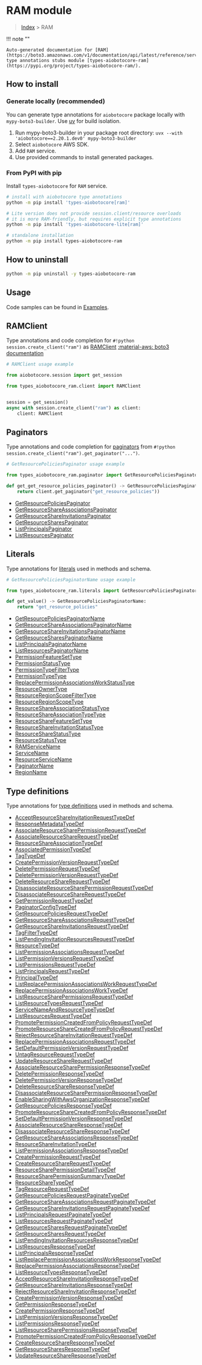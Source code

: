 # RAM module

> [Index](../README.md) > RAM


!!! note ""

    Auto-generated documentation for [RAM](https://boto3.amazonaws.com/v1/documentation/api/latest/reference/services/ram.html#ram)
    type annotations stubs module [types-aiobotocore-ram](https://pypi.org/project/types-aiobotocore-ram/).

## How to install

### Generate locally (recommended)

You can generate type annotations for `aiobotocore` package locally with `mypy-boto3-builder`.
Use [uv](https://docs.astral.sh/uv/getting-started/installation/) for build isolation.

1. Run mypy-boto3-builder in your package root directory: `uvx --with 'aiobotocore==2.20.1.dev0' mypy-boto3-builder`
1. Select `aiobotocore` AWS SDK.
1. Add `RAM` service.
1. Use provided commands to install generated packages.



### From PyPI with pip

Install `types-aiobotocore` for `RAM` service.

```bash
# install with aiobotocore type annotations
python -m pip install 'types-aiobotocore[ram]'

# Lite version does not provide session.client/resource overloads
# it is more RAM-friendly, but requires explicit type annotations
python -m pip install 'types-aiobotocore-lite[ram]'

# standalone installation
python -m pip install types-aiobotocore-ram
```



## How to uninstall

```bash
python -m pip uninstall -y types-aiobotocore-ram
```

## Usage

Code samples can be found in [Examples](./usage.md).

## RAMClient

Type annotations and code completion for  `#!python session.create_client("ram")` as [RAMClient](./client.md)
[:material-aws: boto3 documentation](https://boto3.amazonaws.com/v1/documentation/api/latest/reference/services/ram.html#RAM.Client)

```python
# RAMClient usage example

from aiobotocore.session import get_session

from types_aiobotocore_ram.client import RAMClient


session = get_session()
async with session.create_client("ram") as client:
    client: RAMClient
```


## Paginators

Type annotations and code completion for
[paginators](./paginators.md)
from `#!python session.create_client("ram").get_paginator("...")`.

```python
# GetResourcePoliciesPaginator usage example

from types_aiobotocore_ram.paginator import GetResourcePoliciesPaginator

def get_get_resource_policies_paginator() -> GetResourcePoliciesPaginator:
    return client.get_paginator("get_resource_policies"))
```

- [GetResourcePoliciesPaginator](./paginators.md#getresourcepoliciespaginator)
- [GetResourceShareAssociationsPaginator](./paginators.md#getresourceshareassociationspaginator)
- [GetResourceShareInvitationsPaginator](./paginators.md#getresourceshareinvitationspaginator)
- [GetResourceSharesPaginator](./paginators.md#getresourcesharespaginator)
- [ListPrincipalsPaginator](./paginators.md#listprincipalspaginator)
- [ListResourcesPaginator](./paginators.md#listresourcespaginator)








## Literals

Type annotations for [literals](./literals.md) used in methods and schema.

```python
# GetResourcePoliciesPaginatorName usage example

from types_aiobotocore_ram.literals import GetResourcePoliciesPaginatorName

def get_value() -> GetResourcePoliciesPaginatorName:
    return "get_resource_policies"
```

- [GetResourcePoliciesPaginatorName](./literals.md#getresourcepoliciespaginatorname)
- [GetResourceShareAssociationsPaginatorName](./literals.md#getresourceshareassociationspaginatorname)
- [GetResourceShareInvitationsPaginatorName](./literals.md#getresourceshareinvitationspaginatorname)
- [GetResourceSharesPaginatorName](./literals.md#getresourcesharespaginatorname)
- [ListPrincipalsPaginatorName](./literals.md#listprincipalspaginatorname)
- [ListResourcesPaginatorName](./literals.md#listresourcespaginatorname)
- [PermissionFeatureSetType](./literals.md#permissionfeaturesettype)
- [PermissionStatusType](./literals.md#permissionstatustype)
- [PermissionTypeFilterType](./literals.md#permissiontypefiltertype)
- [PermissionTypeType](./literals.md#permissiontypetype)
- [ReplacePermissionAssociationsWorkStatusType](./literals.md#replacepermissionassociationsworkstatustype)
- [ResourceOwnerType](./literals.md#resourceownertype)
- [ResourceRegionScopeFilterType](./literals.md#resourceregionscopefiltertype)
- [ResourceRegionScopeType](./literals.md#resourceregionscopetype)
- [ResourceShareAssociationStatusType](./literals.md#resourceshareassociationstatustype)
- [ResourceShareAssociationTypeType](./literals.md#resourceshareassociationtypetype)
- [ResourceShareFeatureSetType](./literals.md#resourcesharefeaturesettype)
- [ResourceShareInvitationStatusType](./literals.md#resourceshareinvitationstatustype)
- [ResourceShareStatusType](./literals.md#resourcesharestatustype)
- [ResourceStatusType](./literals.md#resourcestatustype)
- [RAMServiceName](./literals.md#ramservicename)
- [ServiceName](./literals.md#servicename)
- [ResourceServiceName](./literals.md#resourceservicename)
- [PaginatorName](./literals.md#paginatorname)
- [RegionName](./literals.md#regionname)




## Type definitions

Type annotations for [type definitions](./type_defs.md) used in methods and schema.

- [AcceptResourceShareInvitationRequestTypeDef](./type_defs.md#acceptresourceshareinvitationrequesttypedef)
- [ResponseMetadataTypeDef](./type_defs.md#responsemetadatatypedef)
- [AssociateResourceSharePermissionRequestTypeDef](./type_defs.md#associateresourcesharepermissionrequesttypedef)
- [AssociateResourceShareRequestTypeDef](./type_defs.md#associateresourcesharerequesttypedef)
- [ResourceShareAssociationTypeDef](./type_defs.md#resourceshareassociationtypedef)
- [AssociatedPermissionTypeDef](./type_defs.md#associatedpermissiontypedef)
- [TagTypeDef](./type_defs.md#tagtypedef)
- [CreatePermissionVersionRequestTypeDef](./type_defs.md#createpermissionversionrequesttypedef)
- [DeletePermissionRequestTypeDef](./type_defs.md#deletepermissionrequesttypedef)
- [DeletePermissionVersionRequestTypeDef](./type_defs.md#deletepermissionversionrequesttypedef)
- [DeleteResourceShareRequestTypeDef](./type_defs.md#deleteresourcesharerequesttypedef)
- [DisassociateResourceSharePermissionRequestTypeDef](./type_defs.md#disassociateresourcesharepermissionrequesttypedef)
- [DisassociateResourceShareRequestTypeDef](./type_defs.md#disassociateresourcesharerequesttypedef)
- [GetPermissionRequestTypeDef](./type_defs.md#getpermissionrequesttypedef)
- [PaginatorConfigTypeDef](./type_defs.md#paginatorconfigtypedef)
- [GetResourcePoliciesRequestTypeDef](./type_defs.md#getresourcepoliciesrequesttypedef)
- [GetResourceShareAssociationsRequestTypeDef](./type_defs.md#getresourceshareassociationsrequesttypedef)
- [GetResourceShareInvitationsRequestTypeDef](./type_defs.md#getresourceshareinvitationsrequesttypedef)
- [TagFilterTypeDef](./type_defs.md#tagfiltertypedef)
- [ListPendingInvitationResourcesRequestTypeDef](./type_defs.md#listpendinginvitationresourcesrequesttypedef)
- [ResourceTypeDef](./type_defs.md#resourcetypedef)
- [ListPermissionAssociationsRequestTypeDef](./type_defs.md#listpermissionassociationsrequesttypedef)
- [ListPermissionVersionsRequestTypeDef](./type_defs.md#listpermissionversionsrequesttypedef)
- [ListPermissionsRequestTypeDef](./type_defs.md#listpermissionsrequesttypedef)
- [ListPrincipalsRequestTypeDef](./type_defs.md#listprincipalsrequesttypedef)
- [PrincipalTypeDef](./type_defs.md#principaltypedef)
- [ListReplacePermissionAssociationsWorkRequestTypeDef](./type_defs.md#listreplacepermissionassociationsworkrequesttypedef)
- [ReplacePermissionAssociationsWorkTypeDef](./type_defs.md#replacepermissionassociationsworktypedef)
- [ListResourceSharePermissionsRequestTypeDef](./type_defs.md#listresourcesharepermissionsrequesttypedef)
- [ListResourceTypesRequestTypeDef](./type_defs.md#listresourcetypesrequesttypedef)
- [ServiceNameAndResourceTypeTypeDef](./type_defs.md#servicenameandresourcetypetypedef)
- [ListResourcesRequestTypeDef](./type_defs.md#listresourcesrequesttypedef)
- [PromotePermissionCreatedFromPolicyRequestTypeDef](./type_defs.md#promotepermissioncreatedfrompolicyrequesttypedef)
- [PromoteResourceShareCreatedFromPolicyRequestTypeDef](./type_defs.md#promoteresourcesharecreatedfrompolicyrequesttypedef)
- [RejectResourceShareInvitationRequestTypeDef](./type_defs.md#rejectresourceshareinvitationrequesttypedef)
- [ReplacePermissionAssociationsRequestTypeDef](./type_defs.md#replacepermissionassociationsrequesttypedef)
- [SetDefaultPermissionVersionRequestTypeDef](./type_defs.md#setdefaultpermissionversionrequesttypedef)
- [UntagResourceRequestTypeDef](./type_defs.md#untagresourcerequesttypedef)
- [UpdateResourceShareRequestTypeDef](./type_defs.md#updateresourcesharerequesttypedef)
- [AssociateResourceSharePermissionResponseTypeDef](./type_defs.md#associateresourcesharepermissionresponsetypedef)
- [DeletePermissionResponseTypeDef](./type_defs.md#deletepermissionresponsetypedef)
- [DeletePermissionVersionResponseTypeDef](./type_defs.md#deletepermissionversionresponsetypedef)
- [DeleteResourceShareResponseTypeDef](./type_defs.md#deleteresourceshareresponsetypedef)
- [DisassociateResourceSharePermissionResponseTypeDef](./type_defs.md#disassociateresourcesharepermissionresponsetypedef)
- [EnableSharingWithAwsOrganizationResponseTypeDef](./type_defs.md#enablesharingwithawsorganizationresponsetypedef)
- [GetResourcePoliciesResponseTypeDef](./type_defs.md#getresourcepoliciesresponsetypedef)
- [PromoteResourceShareCreatedFromPolicyResponseTypeDef](./type_defs.md#promoteresourcesharecreatedfrompolicyresponsetypedef)
- [SetDefaultPermissionVersionResponseTypeDef](./type_defs.md#setdefaultpermissionversionresponsetypedef)
- [AssociateResourceShareResponseTypeDef](./type_defs.md#associateresourceshareresponsetypedef)
- [DisassociateResourceShareResponseTypeDef](./type_defs.md#disassociateresourceshareresponsetypedef)
- [GetResourceShareAssociationsResponseTypeDef](./type_defs.md#getresourceshareassociationsresponsetypedef)
- [ResourceShareInvitationTypeDef](./type_defs.md#resourceshareinvitationtypedef)
- [ListPermissionAssociationsResponseTypeDef](./type_defs.md#listpermissionassociationsresponsetypedef)
- [CreatePermissionRequestTypeDef](./type_defs.md#createpermissionrequesttypedef)
- [CreateResourceShareRequestTypeDef](./type_defs.md#createresourcesharerequesttypedef)
- [ResourceSharePermissionDetailTypeDef](./type_defs.md#resourcesharepermissiondetailtypedef)
- [ResourceSharePermissionSummaryTypeDef](./type_defs.md#resourcesharepermissionsummarytypedef)
- [ResourceShareTypeDef](./type_defs.md#resourcesharetypedef)
- [TagResourceRequestTypeDef](./type_defs.md#tagresourcerequesttypedef)
- [GetResourcePoliciesRequestPaginateTypeDef](./type_defs.md#getresourcepoliciesrequestpaginatetypedef)
- [GetResourceShareAssociationsRequestPaginateTypeDef](./type_defs.md#getresourceshareassociationsrequestpaginatetypedef)
- [GetResourceShareInvitationsRequestPaginateTypeDef](./type_defs.md#getresourceshareinvitationsrequestpaginatetypedef)
- [ListPrincipalsRequestPaginateTypeDef](./type_defs.md#listprincipalsrequestpaginatetypedef)
- [ListResourcesRequestPaginateTypeDef](./type_defs.md#listresourcesrequestpaginatetypedef)
- [GetResourceSharesRequestPaginateTypeDef](./type_defs.md#getresourcesharesrequestpaginatetypedef)
- [GetResourceSharesRequestTypeDef](./type_defs.md#getresourcesharesrequesttypedef)
- [ListPendingInvitationResourcesResponseTypeDef](./type_defs.md#listpendinginvitationresourcesresponsetypedef)
- [ListResourcesResponseTypeDef](./type_defs.md#listresourcesresponsetypedef)
- [ListPrincipalsResponseTypeDef](./type_defs.md#listprincipalsresponsetypedef)
- [ListReplacePermissionAssociationsWorkResponseTypeDef](./type_defs.md#listreplacepermissionassociationsworkresponsetypedef)
- [ReplacePermissionAssociationsResponseTypeDef](./type_defs.md#replacepermissionassociationsresponsetypedef)
- [ListResourceTypesResponseTypeDef](./type_defs.md#listresourcetypesresponsetypedef)
- [AcceptResourceShareInvitationResponseTypeDef](./type_defs.md#acceptresourceshareinvitationresponsetypedef)
- [GetResourceShareInvitationsResponseTypeDef](./type_defs.md#getresourceshareinvitationsresponsetypedef)
- [RejectResourceShareInvitationResponseTypeDef](./type_defs.md#rejectresourceshareinvitationresponsetypedef)
- [CreatePermissionVersionResponseTypeDef](./type_defs.md#createpermissionversionresponsetypedef)
- [GetPermissionResponseTypeDef](./type_defs.md#getpermissionresponsetypedef)
- [CreatePermissionResponseTypeDef](./type_defs.md#createpermissionresponsetypedef)
- [ListPermissionVersionsResponseTypeDef](./type_defs.md#listpermissionversionsresponsetypedef)
- [ListPermissionsResponseTypeDef](./type_defs.md#listpermissionsresponsetypedef)
- [ListResourceSharePermissionsResponseTypeDef](./type_defs.md#listresourcesharepermissionsresponsetypedef)
- [PromotePermissionCreatedFromPolicyResponseTypeDef](./type_defs.md#promotepermissioncreatedfrompolicyresponsetypedef)
- [CreateResourceShareResponseTypeDef](./type_defs.md#createresourceshareresponsetypedef)
- [GetResourceSharesResponseTypeDef](./type_defs.md#getresourcesharesresponsetypedef)
- [UpdateResourceShareResponseTypeDef](./type_defs.md#updateresourceshareresponsetypedef)

